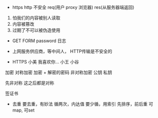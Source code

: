 - https 
  http 不安全
  req(用户 proxy 浏览器)  res(从服务器端返回)


1. 怕我们的内容被别人读取
2. 内容被篡改
3. 过期了不可以被伪造使用


- GET FORM  password 日志
- 上网服务供应商，等中间人， HTTP传输是不安全的

- HTTPS
小美
  我喜欢你...
小王
小谷

加密
对称加密
  加密 + 解密的密码
非对称加密
  公钥
  私钥

先非对称 这之后都是对称

签证书


- 去重
  要去重，有妙法
  循两次，内达值
  要少循，用索引
  先排序，前后重
  可map, 可set
  